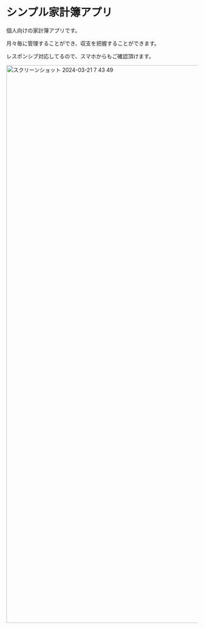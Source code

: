 #  シンプル家計簿アプリ
個人向けの家計簿アプリです。　

月々毎に管理することができ、収支を把握することができます。

レスポンシブ対応してるので、スマホからもご確認頂けます。



<img width="1470" alt="スクリーンショット 2024-03-21 7 43 49" src="https://github.com/kei220324/my-next/assets/112589811/65c26023-2e55-430a-b6f2-3c117bffdb94">



